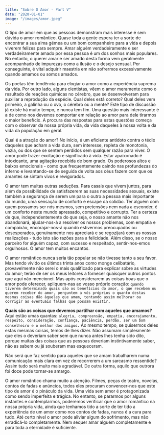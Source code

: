 ```yaml
---
title: "Sobre O Amor - Part V"
date: "2020-01-01"
image: "/images/amor.jpeg"
---
```


O tipo de amor em que as pessoas demonstram mais interesse é sem dúvida o amor romântico. Quase toda a gente espera ter a sorte de encontrar a sua alma gémea ou um bom companheiro para a vida e depois viverem felizes para sempre. Amar alguém verdadeiramente e ser verdadeiramente amado por essa pessoa é um dos sonhos mais populares. No entanto, o querer amar e ser amado desta forma vem geralmente acompanhado de impurezas como a ilusão e o desejo sensual. Por conseguinte, é vital adquirir maestria em não sofrermos excessivamente quando amamos ou somos amados.

Os poetas têm tendência para elogiar o amor como a experiência suprema da vida. Por outro lado, alguns cientistas, vêem o amor meramente como o resultado de reações químicas no cérebro, que se desenvolveram para auxiliar a reprodução da espécie. Qual deles está correto? Qual deles vem primeiro, a galinha ou o ovo, o cérebro ou a mente? Este tipo de discussão já existe há muito tempo, e nunca tem fim. Uma questão mais interessante é a de como nos devemos comportar em relação ao amor para dele tirarmos o maior benefício. A procura das respostas para estas questões começa com o observar da nossa própria vida, da vida daqueles à nossa volta e da vida da população em geral.

Qual é a atração do amor? No início, é um eficiente antídoto contra o tédio daqueles que acham a vida dura, sem interesse, repleta de monotonia, vazia, ou dos que se sentem perdidos sem qualquer razão para viver. O amor pode trazer excitação e significado à vida. Estar apaixonado é intoxicante, uma agitação recebida de bom grado. Os poderosos altos e baixos emocionais - como que frequentemente caindo nas profundezas do inferno e levantando-se de seguida de volta aos céus fazem com que os amantes se sintam vivos e revigorados.

O amor tem muitas outras seduções. Para casais que vivem juntos, para além da possibilidade de satisfazerem as suas necessidades sexuais, existe também a segurança de serem um para o outro a pessoa mais importante do mundo, uma sensação
de conforto e escape da solidão. Ter alguém com quem possamos ser nós mesmos, sem pretensões nem nada a esconder, é um conforto neste mundo apressado, competitivo e corrupto. Ter a certeza de que, independentemente do que seja, o nosso amante não nos abandonará, ajudar-nos-á a resolver os nossos problemas, com empatia e compaixão, encorajar-nos-á quando estivermos preocupados ou desesperados, genuinamente nos apreciará e se regozijará com as nossas realizações - tudo isto são razões para a felicidade. Além disso, se o nosso parceiro for alguém capaz, com sucesso e respeitado, sentir-nos-emos orgulhosos. O amor tem muitos encantos.

O amor romântico nunca seria tão popular se não tivesse tanto a seu favor. Mas tendo vivido os últimos trinta anos como monge celibatário, provavelmente não serei o mais qualificado para explicar sobre as virtudes do amor; terão de ser os meus leitores a fornecer quaisquer outros pontos que aqui não mencionei. Mas após considerarem as coisas boas que o amor pode oferecer, apliquem-nas ao vosso próprio coração: `quando tiverem determinado quais são os benefícios do amor, o que recebem ou querem receber do amor, perguntem a vós próprios o quanto destas mesmas coisas dão àqueles que amam, tentando assim melhorar ou corrigir as eventuais falhas que possam existir.`

**Quais são as coisas que devemos partilhar com aqueles que amamos?** Aqui estão umas quantas: `alegria, compreensão, empatia, encorajamento, respeito, consideração, confiança, paciência, perdão, ser um bom conselheiro e o melhor dos amigos.` Ao mesmo tempo, se quisermos deles estas mesmas coisas, temos de lhes dizer. Não assumam simplesmente que eles o deveriam saber sem que nunca antes lhes tenha sido dito, porque muitas das coisas que as pessoas deveriam instintivamente saber, não as sabem ou já souberam mas esqueceram.

Não será que faz sentido para aqueles que se amam trabalharem numa comunicação mais clara em vez de recorrerem a um sarcasmo ressentido? Assim tudo será muito mais agradável. De outra forma, aquilo que outrora foi doce pode tornar-se amargo.

O amor romântico chama muito a atenção. Filmes, peças de teatro, novelas, contos de fadas e anúncios, todos eles procuram convencer-nos que este tipo de amor é o pináculo da vida. Uma vida sem amor é protagonizada como sendo imperfeita e trágica. No entanto, se pararmos por alguns instantes e contemplarmos, poderemos verificar que o amor romântico na nossa própria vida, ainda que tenhamos tido a sorte de ter tido a experiência de um amor como nos contos de fadas, nunca é a cura para tudo. Até certo nível o amor pode aliviar algum do sofrimento, mas não erradicá-lo completamente. Nem sequer amar alguém completamente e para toda a eternidade é suficiente.
